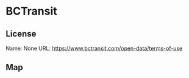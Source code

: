 # BCTransit

## License

Name: None
URL: https://www.bctransit.com/open-data/terms-of-use

## Map

<WorldMap topic="public-transport/rtfs-rt/BCTransit/vehicle_positions/#" />
